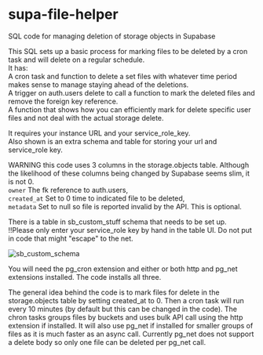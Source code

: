 # supa-file-helper
SQL code for managing deletion of storage objects in Supabase


This SQL sets up a basic process for marking files to be deleted by a cron task and will delete on a regular schedule.  
   It has:  
   A cron task and function to delete a set files with whatever time period makes sense to manage staying ahead of the deletions.  
   A trigger on auth.users delete to call a function to mark the deleted files and remove the foreign key reference.  
   A function that shows how you can efficiently mark for delete specific user files and not deal with the actual storage delete.  

   It requires your instance URL and your service_role_key.  
   Also shown is an extra schema and table for storing your url and service_role key.  

WARNING this code uses 3 columns in the storage.objects table.  Although the likelihood of these columns being changed by Supabase seems slim, it is not 0.  
  `owner` The fk reference to auth.users,   
  `created_at` Set to 0 time to indicated file to be deleted,  
  `metadata` Set to null so file is reported invalid by the API.  This is optional.  

There is a table in sb_custom_stuff schema that needs to be set up.  
  !!Please only enter your service_role key by hand in the table UI.  Do not put in code that might "escape" to the net.

![sb_custom_schema](https://user-images.githubusercontent.com/54564956/228620077-1caee708-717f-4bdc-b3fd-872b679baed1.JPG)

You will need the pg_cron extension and either or both http and pg_net extensions installed.  The code installs all three.


The general idea behind the code is to mark files for delete in the storage.objects table by setting created_at to 0.  Then a cron task will run every 10 minutes (by default but this can be changed in the code).  The chron tasks groups files by buckets and uses bulk API call using the http extension if installed. It will also use pg_net if installed for smaller groups of files as it is much faster as an async call.  Currently pg_net does not support a delete body so only one file can be deleted per pg_net call.   
